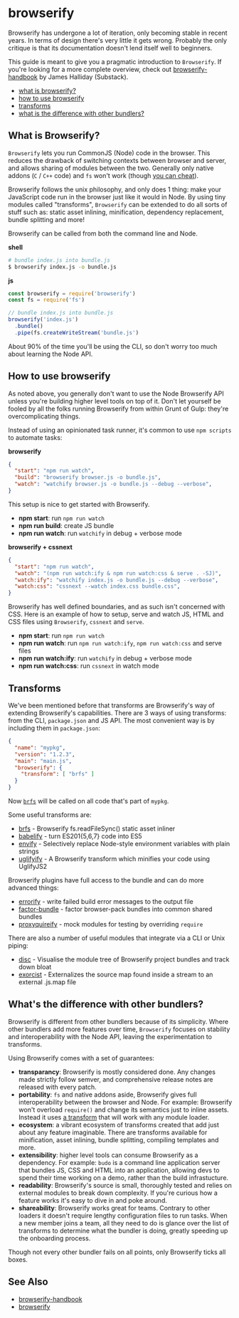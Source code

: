 # browserify
Browserify has undergone a lot of iteration, only becoming stable in recent
years. In terms of design there's very little it gets wrong.  Probably the only
critique is that its documentation doesn't lend itself well to beginners.

This guide is meant to give you a pragmatic introduction to `Browserify`. If
you're looking for a more complete overview, check out
[browserify-handbook](https://github.com/substack/browserify-handbook) by
James Halliday (Substack).

- [what is browserify?](#what-is-browserify)
- [how to use browserify](#how-to-use-browserify)
- [transforms](#transforms)
- [what is the difference with other bundlers?](#what-is-the-difference-with-other-bundlers)

## What is Browserify?
`Browserify` lets you run CommonJS (Node) code in the browser. This reduces the
drawback of switching contexts between browser and server, and allows sharing
of modules between the two. Generally only native addons (`C` / `C++` code) and
`fs` won't work (though [you can cheat](https://github.com/substack/brfs)).

Browserify follows the unix philosophy, and only does 1 thing: make your
JavaScript code run in the browser just like it would in Node. By using tiny
modules called "transforms", `Browserify` can be extended to do all sorts of
stuff such as: static asset inlining, minification, dependency replacement,
bundle splitting and more!

Browserify can be called from both the command line and Node.

__shell__
```sh
# bundle index.js into bundle.js
$ browserify index.js -o bundle.js
```

__js__
```js
const browserify = require('browserify')
const fs = require('fs')

// bundle index.js into bundle.js
browserify('index.js')
  .bundle()
  .pipe(fs.createWriteStream('bundle.js')
```

About 90% of the time you'll be using the CLI, so don't worry too much about
learning the Node API.

## How to use browserify
As noted above, you generally don't want to use the Node Browserify API unless
you're building higher level tools on top of it. Don't let yourself be fooled
by all the folks running Browserify from within Grunt of Gulp: they're
overcomplicating things.

Instead of using an opinionated task runner, it's common to use `npm scripts`
to automate tasks:

__browserify__
```json
{
  "start": "npm run watch",
  "build": "browserify browser.js -o bundle.js",
  "watch": "watchify browser.js -o bundle.js --debug --verbose",
}
```
This setup is nice to get started with Browserify.

- __npm start__: run `npm run watch`
- __npm run build__: create JS bundle
- __npm run watch__: run `watchify` in debug + verbose mode

__browserify + cssnext__
```json
{
  "start": "npm run watch",
  "watch": "(npm run watch:ify & npm run watch:css & serve . -SJ)",
  "watch:ify": "watchify index.js -o bundle.js --debug --verbose",
  "watch:css": "cssnext --watch index.css bundle.css",
}
```
Browserify has well defined boundaries, and as such isn't concerned with CSS.
Here is an example of how to setup, serve and watch JS, HTML and CSS files
using `Browserify`, `cssnext` and `serve`.
- __npm start__: run `npm run watch`
- __npm run watch__: run `npm run watch:ify`, `npm run watch:css` and serve
  files
- __npm run watch:ify__: run `watchify` in debug + verbose mode
- __npm run watch:css__: run `cssnext` in watch mode

## Transforms
We've been mentioned before that transforms are Browserify's way of extending
Browserify's capabilities. There are 3 ways of using transforms: from the CLI,
`package.json` and JS API. The most convenient way is by including them in
`package.json`:

```json
{
  "name": "mypkg",
  "version": "1.2.3",
  "main": "main.js",
  "browserify": {
    "transform": [ "brfs" ]
  }
}
```
Now [`brfs`](https://github.com/substack/brfs) will be called on all code
that's part of `mypkg`.

Some useful transforms are:
- [brfs](https://github.com/substack/brfs) - Browserify fs.readFileSync()
  static asset inliner
- [babelify](https://www.npmjs.com/package/babelify) - turn ES201{5,6,7} code
  into ES5
- [envify](https://github.com/hughsk/envify) - Selectively replace Node-style
  environment variables with plain strings
- [uglifyify](https://github.com/hughsk/uglifyify) - A Browserify transform
  which minifies your code using UglifyJS2

Browserify plugins have full access to the bundle and can do more advanced things:
 - [errorify](https://github.com/zertosh/errorify) - write
  failed build error messages to the output file
- [factor-bundle](https://github.com/substack/factor-bundle) - factor
  browser-pack bundles into common shared bundles
- [proxyquireify](https://github.com/thlorenz/proxyquireify) - mock
  modules for testing by overriding `require`

There are also a number of useful modules that integrate via a CLI or Unix piping:
- [disc](https://github.com/hughsk/disc) - Visualise the module tree of
  Browserify project bundles and track down bloat
- [exorcist](https://github.com/thlorenz/exorcist) - Externalizes the source
  map found inside a stream to an external .js.map file

## What's the difference with other bundlers?
Browserify is different from other bundlers because of its simplicity. Where
other bundlers add more features over time, `Browserify` focuses on stability
and interoperability with the Node API, leaving the experimentation to
transforms.

Using Browserify comes with a set of guarantees:

- __transparancy__: Browserify is mostly considered done. Any changes made
  strictly follow semver, and comprehensive release notes are released with
  every patch.
- __portability__: `fs` and native addons aside, Browserify gives full
  interoperability between the browser and Node. For example: Browserify won't overload `require()` and change its semantics just
  to inline assets. Instead it uses [a
  transform](https://github.com/substack/brfs) that will work with any module
  loader.
- __ecosystem__: a vibrant ecosystem of transforms created that add just about
  any feature imaginable. There are transforms available for minification,
  asset inlining, bundle splitting, compiling templates and more.
- __extensibility__: higher level tools can consume Browserify as a dependency.
  For example: `budo` is a command line application server that bundles JS, CSS
  and HTML into an application, allowing devs to spend their time working on a
  demo, rather than the build infrastucture.
- __readability__: Browserify's source is small, thoroughly tested and relies
  on external modules to break down complexity. If you're curious how a feature
  works it's easy to dive in and poke around.
- __shareability__: Browserify works great for teams. Contrary to other loaders
  it doesn't require lengthy configuration files to run tasks. When a new
  member joins a team, all they need to do is glance over the list of
  transforms to determine what the bundler is doing, greatly speeding up the
  onboarding process.

Though not every other bundler fails on all points, only Browserify ticks all
boxes.

## See Also
- [browserify-handbook](https://github.com/substack/Browserify-handbook)
- [browserify](https://github.com/substack/node-Browserify)
